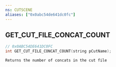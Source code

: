 ```yaml
---
ns: CUTSCENE
aliases: ["0x0abc54de641dc0fc"]
---
```

## GET_CUT_FILE_CONCAT_COUNT

```c
// 0x0ABC54DE641DC0FC
int GET_CUT_FILE_CONCAT_COUNT(string pCutName);
```

```
Returns the number of concats in the cut file
```
